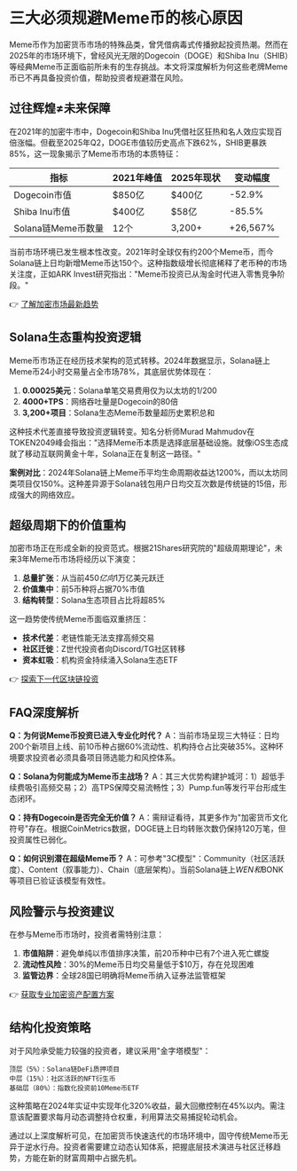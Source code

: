 # 三大必须规避Meme币的核心原因

Meme币作为加密货币市场的特殊品类，曾凭借病毒式传播掀起投资热潮。然而在2025年的市场环境下，曾经风光无限的Dogecoin（DOGE）和Shiba Inu（SHIB）等经典Meme币正面临前所未有的生存挑战。本文将深度解析为何这些老牌Meme币已不再具备投资价值，帮助投资者规避潜在风险。

## 过往辉煌≠未来保障

在2021年的加密牛市中，Dogecoin和Shiba Inu凭借社区狂热和名人效应实现百倍涨幅。但截至2025年Q2，DOGE市值较历史高点下跌62%，SHIB更暴跌85%，这一现象揭示了Meme币市场的本质特征：

| 指标         | 2021年峰值 | 2025年现状 | 变动幅度 |
|--------------|------------|------------|----------|
| Dogecoin市值 | $850亿     | $400亿     | -52.9%   |
| Shiba Inu市值| $400亿     | $58亿      | -85.5%   |
| Solana链Meme币数量 | 12个      | 3,200+     | +26,567% |

当前市场环境已发生根本性改变。2021年时全球仅有约200个Meme币，而今Solana链上日均新增Meme币达150个。这种指数级增长彻底稀释了老币种的市场关注度，正如ARK Invest研究指出："Meme币投资已从淘金时代进入零售竞争阶段。"

👉 [了解加密市场最新趋势](https://bit.ly/okx_welcome)

## Solana生态重构投资逻辑

Meme币市场正在经历技术架构的范式转移。2024年数据显示，Solana链上Meme币24小时交易量占全市场78%，其底层优势体现在：

1. **0.00025美元**：Solana单笔交易费用仅为以太坊的1/200
2. **4000+TPS**：网络吞吐量是Dogecoin的80倍
3. **3,200+项目**：Solana生态Meme币数量超历史累积总和

这种技术代差直接导致投资逻辑转变。知名分析师Murad Mahmudov在TOKEN2049峰会指出："选择Meme币本质是选择底层基础设施。就像iOS生态成就了移动互联网黄金十年，Solana正在复制这一路径。"

**案例对比**：2024年Solana链上Meme币平均生命周期收益达1200%，而以太坊同类项目仅150%。这种差异源于Solana钱包用户日均交互次数是传统链的15倍，形成强大的网络效应。

## 超级周期下的价值重构

加密市场正在形成全新的投资范式。根据21Shares研究院的"超级周期理论"，未来3年Meme币市场将经历以下演变：

1. **总量扩张**：从当前$450亿向$1万亿美元跃迁
2. **价值集中**：前5币种将占据70%市值
3. **结构转型**：Solana生态项目占比将超85%

这一趋势使传统Meme币面临双重挤压：
- **技术代差**：老链性能无法支撑高频交易
- **社区迁徙**：Z世代投资者向Discord/TG社区转移
- **资本虹吸**：机构资金持续涌入Solana生态ETF

👉 [探索下一代区块链投资](https://bit.ly/okx_welcome)

## FAQ深度解析

**Q：为何说Meme币投资已进入专业化时代？**
A：当前市场呈现三大特征：日均200个新项目上线、前10币种占据60%流动性、机构持仓占比突破35%。这种环境要求投资者必须具备项目筛选能力和风控体系。

**Q：Solana为何能成为Meme币主战场？**
A：其三大优势构建护城河：1）超低手续费吸引高频交易；2）高TPS保障交易流畅性；3）Pump.fun等发行平台形成生态闭环。

**Q：持有Dogecoin是否完全无价值？**
A：需辩证看待，其更多作为"加密货币文化符号"存在。根据CoinMetrics数据，DOGE链上日均转账次数仍保持120万笔，但投资属性已弱化。

**Q：如何识别潜在超级Meme币？**
A：可参考"3C模型"：Community（社区活跃度）、Content（叙事能力）、Chain（底层架构）。当前Solana链上$WEN和$BONK等项目已验证该模型有效性。

## 风险警示与投资建议

在参与Meme币市场时，投资者需特别注意：
1. **市值陷阱**：避免单纯以市值排序决策，前20币种中已有7个进入死亡螺旋
2. **流动性风险**：30%的Meme币日均交易量低于$10万，存在兑现困难
3. **监管边界**：全球28国已明确将Meme币纳入证券法监管框架

👉 [获取专业加密资产配置方案](https://bit.ly/okx_welcome)

## 结构化投资策略

对于风险承受能力较强的投资者，建议采用"金字塔模型"：
```
顶层（5%）：Solana链DeFi质押项目
中层（15%）：社区活跃的NFT衍生币
基础层（80%）：指数化投资前10Meme币ETF
```

这种策略在2024年实证中实现年化320%收益，最大回撤控制在45%以内。需注意该配置要求每月动态调整持仓权重，利用算法交易捕捉轮动机会。

通过以上深度解析可见，在加密货币快速迭代的市场环境中，固守传统Meme币无异于逆水行舟。投资者需要建立动态认知体系，把握底层技术演进与社区迁移趋势，方能在新的财富周期中占据先机。